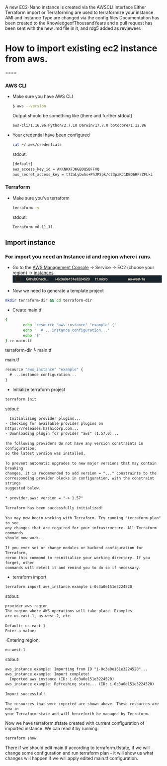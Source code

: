 A new EC2-Nano instance is created via the AWSCLI interface
 Either Terraform import or Terraforming are used to terraformize your instance
AMI and Instance Type are changed via the config files
Documentation has been created to the KnowledgeofThousandYears and a pull request has been sent with the new .md file in it, and rdg5 added as revieweer.

# How to import existing ec2 instance from aws.
====

### AWS CLI

- Make sure you have AWS CLI
  ```sh
  $ aws --version
  ```
  Output should be something like (there and further stdout)
  ```sh
  aws-cli/1.16.96 Python/2.7.10 Darwin/17.7.0 botocore/1.12.86
  ```
- Your credential have been configured
  ```sh
  cat ~/.aws/credentials
  ```
  stdout:
  ```sh
  [default]
  aws_access_key_id = AKKNKXF3KGBDQ5BFFVQ
  aws_secret_access_key = t72aLybwhs+PhJPSpk/c23pzKJ1DBO6HFrZFLki
  ```

### Terraform

- Make sure you've terraform
  ```sh
  terraform -v
  ```
  stdout:
  ```sh
  Terraform v0.11.11
  ```
## Import instance

### For import you need an Instance id and region where i runs.
 
- Go to the [AWS Management Console](https://console.aws.amazon.com) -> Service -> EC2 (choose your region) -> [instances](https://eu-west-2.console.aws.amazon.com/ec2/v2/home?region=eu-west-2#Instances:)
 ![instance](https://github.com/kopako/terraform/blob/master/img/instance.jpg)
 
- Now we need to generate a template project
 ```sh
 mkdir terraform-dir && cd terraform-dir
 ```
 
- Create main.tf
```sh
{
        echo 'resource "aws_instance" "example" {'
        echo '  # ...instance configuration...'
        echo '}'
} >> main.tf
 ```
 
terraform-dir
  └ main.tf

main.tf

```js
resource "aws_instance" "example" {
  # ...instance configuration...
}
```
  
  - Initialize terraform project
  ```sh
  terraform init
  ```
  stdout:
  ```
    Initializing provider plugins...
  - Checking for available provider plugins on https://releases.hashicorp.com...
  - Downloading plugin for provider "aws" (1.57.0)...

  The following providers do not have any version constraints in configuration,
  so the latest version was installed.

  To prevent automatic upgrades to new major versions that may contain breaking
  changes, it is recommended to add version = "..." constraints to the
  corresponding provider blocks in configuration, with the constraint strings
  suggested below.

  * provider.aws: version = "~> 1.57"

  Terraform has been successfully initialized!

  You may now begin working with Terraform. Try running "terraform plan" to see
  any changes that are required for your infrastructure. All Terraform commands
  should now work.

  If you ever set or change modules or backend configuration for Terraform,
  rerun this command to reinitialize your working directory. If you forget, other
  commands will detect it and remind you to do so if necessary.
  ```
  - terraform import
  ```sh
  terraform import aws_instance.example i-0c3a0e151e3224520
  ```
stdout:
```
provider.aws.region
The region where AWS operations will take place. Examples
are us-east-1, us-west-2, etc.

Default: us-east-1
Enter a value:
```

-Entering region:
```sh
eu-west-1
```
stdout:
```
aws_instance.example: Importing from ID "i-0c3a0e151e3224520"...
aws_instance.example: Import complete!
  Imported aws_instance (ID: i-0c3a0e151e3224520)
aws_instance.example: Refreshing state... (ID: i-0c3a0e151e3224520)

Import successful!

The resources that were imported are shown above. These resources are now in
your Terraform state and will henceforth be managed by Terraform.
```

Now we have terraform.tfstate created with current configuration of imported instance.
We can read it by running:
```sh
terraform show
```

There if we should edit main.tf according to terraform.tfstate, if we will change some configuration and run terraform plan - it will show us what changes will happen if we will apply edited main.tf configuration.
  
  
